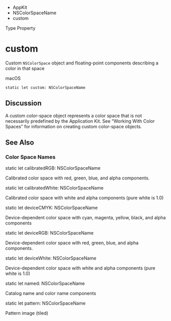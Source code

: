 

- AppKit
- NSColorSpaceName
-  custom 

Type Property

# custom

Custom `NSColorSpace` object and floating-point components describing a color in that space

macOS

``` source
static let custom: NSColorSpaceName
```

## Discussion

A custom color-space object represents a color space that is not necessarily predefined by the Application Kit. See “Working With Color Spaces” for information on creating custom color-space objects.

## See Also

### Color Space Names

static let calibratedRGB: NSColorSpaceName

Calibrated color space with red, green, blue, and alpha components.

static let calibratedWhite: NSColorSpaceName

Calibrated color space with white and alpha components (pure white is 1.0)

static let deviceCMYK: NSColorSpaceName

Device-dependent color space with cyan, magenta, yellow, black, and alpha components

static let deviceRGB: NSColorSpaceName

Device-dependent color space with red, green, blue, and alpha components.

static let deviceWhite: NSColorSpaceName

Device-dependent color space with white and alpha components (pure white is 1.0)

static let named: NSColorSpaceName

Catalog name and color name components

static let pattern: NSColorSpaceName

Pattern image (tiled)

